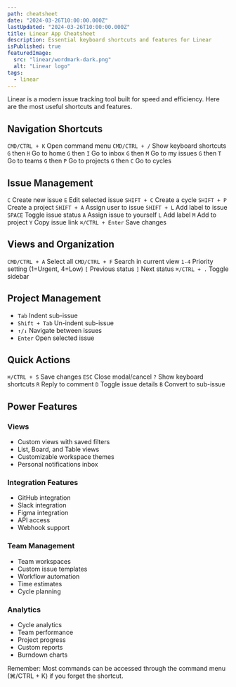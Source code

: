 ```yaml
---
path: cheatsheet
date: "2024-03-26T10:00:00.000Z"
lastUpdated: "2024-03-26T10:00:00.000Z"
title: Linear App Cheatsheet
description: Essential keyboard shortcuts and features for Linear
isPublished: true
featuredImage:
  src: "linear/wordmark-dark.png"
  alt: "Linear logo"
tags:
  - linear
---
```


Linear is a modern issue tracking tool built for speed and efficiency. Here are the most useful shortcuts and features.

## Navigation Shortcuts

`CMD/CTRL + K` Open command menu
`CMD/CTRL + /` Show keyboard shortcuts
`G` then `H` Go to home
`G` then `I` Go to inbox
`G` then `M` Go to my issues
`G` then `T` Go to teams
`G` then `P` Go to projects
`G` then `C` Go to cycles

## Issue Management

`C` Create new issue
`E` Edit selected issue
`SHIFT + C` Create a cycle
`SHIFT + P` Create a project
`SHIFT + A` Assign user to issue
`SHIFT + L` Add label to issue
`SPACE` Toggle issue status
`A` Assign issue to yourself
`L` Add label
`M` Add to project
`Y` Copy issue link
`⌘/CTRL + Enter` Save changes

## Views and Organization

`CMD/CTRL + A` Select all
`CMD/CTRL + F` Search in current view
`1-4` Priority setting (1=Urgent, 4=Low)
`[` Previous status
`]` Next status
`⌘/CTRL + .` Toggle sidebar

## Project Management

- `Tab` Indent sub-issue
- `Shift + Tab` Un-indent sub-issue
- `↑/↓` Navigate between issues
- `Enter` Open selected issue

## Quick Actions

`⌘/CTRL + S` Save changes
`ESC` Close modal/cancel
`?` Show keyboard shortcuts
`R` Reply to comment
`D` Toggle issue details
`B` Convert to sub-issue

## Power Features

### Views

- Custom views with saved filters
- List, Board, and Table views
- Customizable workspace themes
- Personal notifications inbox

### Integration Features

- GitHub integration
- Slack integration
- Figma integration
- API access
- Webhook support

### Team Management

- Team workspaces
- Custom issue templates
- Workflow automation
- Time estimates
- Cycle planning

### Analytics

- Cycle analytics
- Team performance
- Project progress
- Custom reports
- Burndown charts

Remember: Most commands can be accessed through the command menu (⌘/CTRL + K) if you forget the shortcut.

